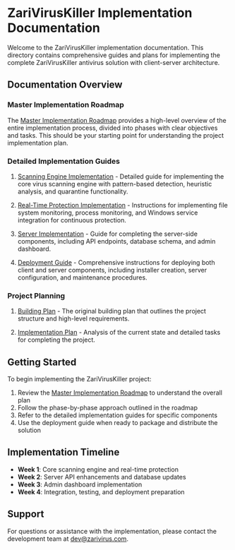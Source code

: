 # ZariVirusKiller Implementation Documentation

Welcome to the ZariVirusKiller implementation documentation. This directory contains comprehensive guides and plans for implementing the complete ZariVirusKiller antivirus solution with client-server architecture.

## Documentation Overview

### Master Implementation Roadmap

The [Master Implementation Roadmap](master_implementation_roadmap.md) provides a high-level overview of the entire implementation process, divided into phases with clear objectives and tasks. This should be your starting point for understanding the project implementation plan.

### Detailed Implementation Guides

1. [Scanning Engine Implementation](scanning_engine_implementation.md) - Detailed guide for implementing the core virus scanning engine with pattern-based detection, heuristic analysis, and quarantine functionality.

2. [Real-Time Protection Implementation](realtime_protection_implementation.md) - Instructions for implementing file system monitoring, process monitoring, and Windows service integration for continuous protection.

3. [Server Implementation](server_implementation.md) - Guide for completing the server-side components, including API endpoints, database schema, and admin dashboard.

4. [Deployment Guide](deployment_guide.md) - Comprehensive instructions for deploying both client and server components, including installer creation, server configuration, and maintenance procedures.

### Project Planning

1. [Building Plan](building_plan.md) - The original building plan that outlines the project structure and high-level requirements.

2. [Implementation Plan](implementation_plan.md) - Analysis of the current state and detailed tasks for completing the project.

## Getting Started

To begin implementing the ZariVirusKiller project:

1. Review the [Master Implementation Roadmap](master_implementation_roadmap.md) to understand the overall plan
2. Follow the phase-by-phase approach outlined in the roadmap
3. Refer to the detailed implementation guides for specific components
4. Use the deployment guide when ready to package and distribute the solution

## Implementation Timeline

- **Week 1**: Core scanning engine and real-time protection
- **Week 2**: Server API enhancements and database updates
- **Week 3**: Admin dashboard implementation
- **Week 4**: Integration, testing, and deployment preparation

## Support

For questions or assistance with the implementation, please contact the development team at dev@zarivirus.com.